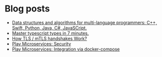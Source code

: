 # Blog posts
<!-- BLOG-POST-LIST:START -->
- [Data structures and algorithms for multi-language programmers: C++, Swift, Python, Java, C#, JavaSCript.](https://dev.to/khaledhosseini/data-structures-and-algorithms-for-multi-language-programmers-c-swift-python-java-c-javascript-alp)
- [Master typescript types in 7 minutes.](https://dev.to/khaledhosseini/master-typescript-types-in-7-minutes-4pnd)
- [How TLS / mTLS handshakes Work?](https://dev.to/khaledhosseini/tls-mtls-handshake-5elp)
- [Play Microservices: Security](https://dev.to/khaledhosseini/play-microservices-security-45e4)
- [Play Microservices: Integration via docker-compose](https://dev.to/khaledhosseini/play-microservices-integration-via-docker-compose-2ddc)
<!-- BLOG-POST-LIST:END -->
